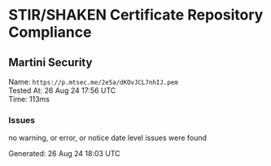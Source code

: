 # STIR/SHAKEN Certificate Repository Compliance

## Martini Security

Name: `https://p.mtsec.me/2e5a/dKOvJCL7nhIJ.pem`\
Tested At: 26 Aug 24 17:56 UTC\
Time: 113ms

### Issues

no warning, or error, or notice date level issues were found

Generated: 26 Aug 24 18:03 UTC